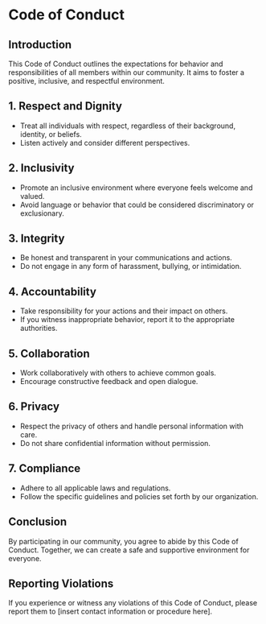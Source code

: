 # Code of Conduct

## Introduction
This Code of Conduct outlines the expectations for behavior and responsibilities of all members within our community. It aims to foster a positive, inclusive, and respectful environment.

## 1. Respect and Dignity
- Treat all individuals with respect, regardless of their background, identity, or beliefs.
- Listen actively and consider different perspectives.

## 2. Inclusivity
- Promote an inclusive environment where everyone feels welcome and valued.
- Avoid language or behavior that could be considered discriminatory or exclusionary.

## 3. Integrity
- Be honest and transparent in your communications and actions.
- Do not engage in any form of harassment, bullying, or intimidation.

## 4. Accountability
- Take responsibility for your actions and their impact on others.
- If you witness inappropriate behavior, report it to the appropriate authorities.

## 5. Collaboration
- Work collaboratively with others to achieve common goals.
- Encourage constructive feedback and open dialogue.

## 6. Privacy
- Respect the privacy of others and handle personal information with care.
- Do not share confidential information without permission.

## 7. Compliance
- Adhere to all applicable laws and regulations.
- Follow the specific guidelines and policies set forth by our organization.

## Conclusion
By participating in our community, you agree to abide by this Code of Conduct. Together, we can create a safe and supportive environment for everyone.

## Reporting Violations
If you experience or witness any violations of this Code of Conduct, please report them to [insert contact information or procedure here].

